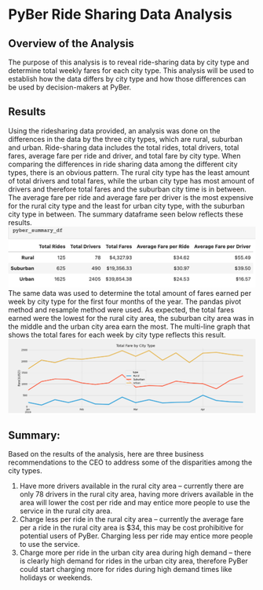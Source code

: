 # PyBer Ride Sharing Data Analysis
## Overview of the Analysis
The purpose of this analysis is to reveal ride-sharing data by city type and determine total weekly fares for each city type. This analysis will be used to establish how the data differs by city type and how those differences can be used by decision-makers at PyBer.
## Results 
Using the ridesharing data provided, an analysis was done on the differences in the data by the three city types, which are rural, suburban and urban. Ride-sharing data includes the total rides, total drivers, total fares, average fare per ride and driver, and total fare by city type. 
When comparing the differences in ride sharing data among the different city types, there is an obvious pattern. The rural city type has the least amount of total drivers and total fares, while the urban city type has most amount of drivers and therefore total fares and the suburban city time is in between. The average fare per ride and average fare per driver is the most expensive for the rural city type and the least for urban city type, with the suburban city type in between. The summary dataframe seen below reflects these results. 
![This is an image](Analysis/PyBer_Summary_DF.png)
The same data was used to determine the total amount of fares earned per week by city type for the first four months of the year. The pandas pivot method and resample method were used. As expected, the total fares earned were the lowest for the rural city area, the suburban city area was in the middle and the urban city area earn the most. The multi-line graph that shows the total fares for each week by city type reflects this result.
![This is an image](Analysis/PyBer_fare_summary.png)
## Summary: 
Based on the results of the analysis, here are three business recommendations to the CEO to address some of the disparities among the city types.
1.	Have more drivers available in the rural city area – currently there are only 78 drivers in the rural city area, having more drivers available in the area will lower the cost per ride and may entice more people to use the service in the rural city area.
2.	Charge less per ride in the rural city area – currently the average fare per a ride in the rural city area is $34, this may be cost prohibitive for potential users of PyBer. Charging less per ride may entice more people to use the service. 
3.	Charge more per ride in the urban city area during high demand – there is clearly high demand for rides in the urban city area, therefore PyBer could start charging more for rides during high demand times like holidays or weekends.

